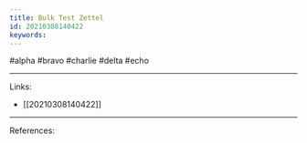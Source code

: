 ```yaml
---
title: Bulk Test Zettel
id: 20210308140422
keywords:
---
```

#alpha #bravo #charlie #delta #echo

---
Links:

- [[20210308140422]]

---
References:

